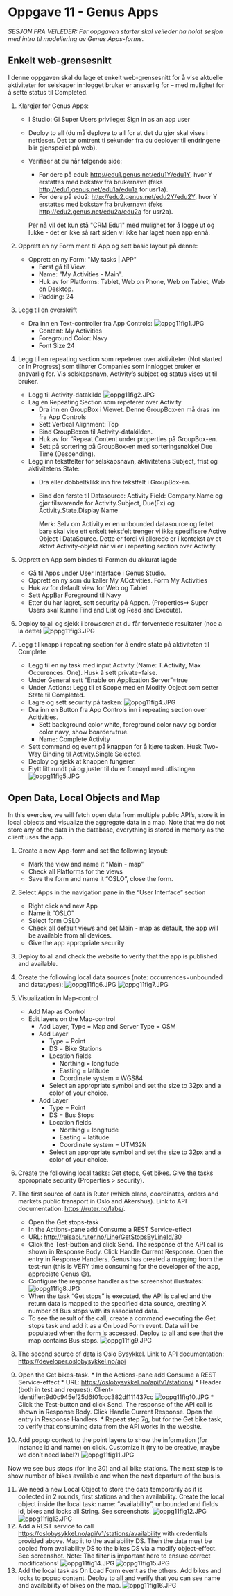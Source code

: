 # Oppgave 11 - Genus Apps

*SESJON FRA VEILEDER: Før oppgaven starter skal veileder ha holdt sesjon med intro til modellering av Genus Apps-forms.*

## Enkelt web-grensesnitt
I denne oppgaven skal du lage et enkelt web-grensesnitt for å vise aktuelle aktiviteter for selskaper innlogget bruker er ansvarlig for – med mulighet for å sette status til Completed.
1. Klargjør for Genus Apps:
    * I Studio: Gi Super Users privilege: Sign in as an app user
    * Deploy to all (du må deploye to all for at det du gjør skal vises i nettleser. Det tar omtrent ti sekunder fra du deployer til endringene blir gjenspeilet på web).
    * Verifiser at du når følgende side:
      * For dere på edu1: http://edu1.genus.net/edu1Y/edu1Y, hvor Y erstattes med bokstav fra brukernavn (feks http://edu1.genus.net/edu1a/edu1a for usr1a).
      *	For dere på edu2: http://edu2.genus.net/edu2Y/edu2Y, hvor Y erstattes med bokstav fra brukernavn (feks http://edu2.genus.net/edu2a/edu2a for usr2a).
    
      Per nå vil det kun stå "CRM Edu1" med mulighet for å logge ut og lukke - det er ikke så rart siden vi ikke har laget noen app ennå.
2.	Opprett en ny Form ment til App og sett basic layout på denne:
    * Opprett en ny Form: "My tasks | APP"
      * Først gå til View.
      * Name: "My Activities - Main".
      * Huk av for Platforms: Tablet, Web on Phone, Web on Tablet, Web on Desktop.
      *  Padding: 24
3.	Legg til en overskrift
    * Dra inn en Text-controller fra App Controls:
      ![oppg11fig1.JPG](media/oppg11fig1.JPG)
      * Content: My Activities
      * Foreground Color: Navy
      * Font Size 24
4. Legg til en repeating section som repeterer over aktiviteter (Not started or In Progress) som tilhører Companies som innlogget bruker er ansvarlig for. Vis selskapsnavn, Activity’s subject og status vises ut til bruker.
   * Legg til Activity-datakilde
  ![oppg11fig2.JPG](media/oppg11fig2.JPG)
   * Lag en Repeating Section som repeterer over Activity
      * Dra inn en GroupBox i Viewet. Denne GroupBox-en må dras inn fra App Controls
      * Sett Vertical Alignment: Top
      * Bind GroupBoxen til Activity-datakilden.
      * Huk av for “Repeat Content under properties på GroupBox-en.
      * Sett på sortering på GroupBox-en med sorteringsnøkkel Due Time (Descending).
    * Legg inn tekstfelter for selskapsnavn, aktivitetens Subject, frist og aktivitetens State: 
      * Dra eller dobbeltklikk inn fire tekstfelt i GroupBox-en.
      * Bind den første til Datasource: Activity Field: Company.Name og gjør tilsvarende for Activity.Subject, Due(Fx) og Activity.State.Display Name
        
        Merk: Selv om Activity er en unbounded datasource og feltet bare skal vise ett enkelt tekstfelt trenger vi ikke spesifisere Active Object i DataSource. Dette er fordi vi allerede er i kontekst av et aktivt Activity-objekt når vi er i repeating section over Activity.
5. Opprett en App som bindes til Formen du akkurat lagde
    * Gå til Apps under User Interface i Genus Studio.
    * Opprett en ny som du kaller My ACctivities. Form My Activities
    * Huk av for default view for Web og Tablet
    * Sett AppBar Foreground til Navy
    * Etter du har lagret, sett security på Appen. (Properties=> Super 
  Users skal kunne Find and List og Read and Execute).
6. Deploy to all og sjekk i browseren at du får forventede resultater (noe a la dette)
![oppg11fig3.JPG](media/oppg11fig3.JPG)
 
7. Legg til knapp i repeating section for å endre state på aktiviteten til Complete 
    * Legg til en ny task med input Activity (Name: T.Activity, Max Occurences: One). Husk å sett private=false.
    * Under General sett “Enable on Application Server”=true
    * Under Actions: Legg til et Scope med en Modify Object som setter State til Completed.
    * Lagre og sett security på tasken:
  ![oppg11fig4.JPG](media/oppg11fig4.JPG)
    * Dra inn en Button fra App Controls inn i repeating section over Acitivities. 
      * Sett background color white, foreground color navy og border color navy, show boarder=true.
      * Name: Complete Activity
    * Sett command og event på knappen for å kjøre tasken. Husk Two-Way Binding til Activity.Single Selected.
    * Deploy og sjekk at knappen fungerer. 
    * Flytt litt rundt på og juster til du er fornøyd med utlistingen
  ![oppg11fig5.JPG](media/oppg11fig5.JPG)
  
## Open Data, Local Objects and Map
In this exercise, we will fetch open data from multiple public API’s, store it in local objects and visualize the aggregate data in a map. Note that we do not store any of the data in the database, everything is stored in memory as the client uses the app.
  1.  Create a new App-form and set the following layout:
      - Mark the view and name it “Main - map”
      - Check all Platforms for the views
      - Save the form and name it “OSLO”, close the form.
  2.  Select Apps in the navigation pane in the “User Interface” section
      * Right click and new App
      * Name it “OSLO”
      * Select form OSLO
      * Check all default views and set Main - map as default, the app will be available from all devices.
      * Give the app appropriate security
  3. Deploy to all and check the website to verify that the app is published and available.
  4.	Create the following local data sources (note: occurrences=unbounded and datatypes):
    ![oppg11fig6.JPG](media/oppg11fig6.JPG)
    ![oppg11fig7.JPG](media/oppg11fig7.JPG)
  5.	Visualization in Map-control
         * Add Map as Control
         * Edit layers on the Map-control
            - Add Layer, Type = Map and Server Type = OSM
            - Add Layer
               - Type = Point
               - DS = Bike Stations
               - Location fields
                  - Northing = longitude
                  - Easting = latitude
                  - Coordinate system = WGS84
               - Select an appropriate symbol and set the size to 32px and a color of your choice.
            * Add Layer
               - Type = Point 
               - DS = Bus Stops
               - Location fields
                  - Northing = longitude
                  - Easting = latitude
                  - Coordinate system = UTM32N
               - Select an appropriate symbol and set the size to 32px and a color of your choice.
  6.	Create the following local tasks: Get stops, Get bikes. Give the tasks appropriate security (Properties > security).
  7.	The first source of data is Ruter (which plans, coordinates, orders and markets public transport in Oslo and Akershus). Link to API documentation: https://ruter.no/labs/.
         * Open the Get stops-task
         * In the Actions-pane add Consume a REST Service-effect
         * URL: http://reisapi.ruter.no/Line/GetStopsByLineId/30
         * Click the Test-button and click Send. The response of the API call is shown in Response Body. Click Handle Current Response. Open the entry in Response Handlers. Genus has created a mapping from the test-run (this is VERY time consuming for the developer of the app, appreciate Genus :smile:).
         * Configure the response handler as the screenshot illustrates:
  ![oppg11fig8.JPG](media/oppg11fig8.JPG)
         * When the task “Get stops” is executed, the API is called and the return data is mapped to the specified data source, creating X number of Bus stops with its associated data.
         * To see the result of the call, create a command executing the Get stops task and add it as a On Load Form event. Data will be populated when the form is accessed. Deploy to all and see that the map contains Bus stops.
   ![oppg11fig9.JPG](media/oppg11fig9.JPG)
   
8.	The second source of data is Oslo Bysykkel. Link to API documentation: https://developer.oslobysykkel.no/api
9.	Open the Get bikes-task.
         * In the Actions-pane add Consume a REST Service-effect
         * URL: https://oslobysykkel.no/api/v1/stations/
         * Header (both in test and request): Client-Identifier:9d0c945ef25d6f01ccc382df111437cc
         ![oppg11fig10.JPG](media/oppg11fig10.JPG)
         * Click the Test-button and click Send. The response of the API call is shown in Response Body. Click Handle Current Response. Open the entry in Response Handlers.
         * Repeat step 7g, but for the Get bike task, to verify that consuming data from the API works in the website.
10.	Add popup context to the point layers to show the information (for instance id and name) on click. Customize it (try to be creative, maybe we don’t need label?) 
   ![oppg11fig11.JPG](media/oppg11fig11.JPG)
   
   Now we see bus stops (for line 30) and all bike stations. The next step is to show number of bikes available and when the next departure of the bus is. 

11.	We need a new Local Object to store the data temporarily as it is collected in 2 rounds, first stations and then availability. Create the local object inside the local task: name: “availability”, unbounded and fields id, bikes and locks all String. See screenshots.
   ![oppg11fig12.JPG](media/oppg11fig12.JPG)
   ![oppg11fig13.JPG](media/oppg11fig13.JPG)
 
12.	Add a REST service to call https://oslobysykkel.no/api/v1/stations/availability with credentials provided above. Map it to the availability DS. Then the data must be copied from availability DS to the bikes DS via a modify object-effect. See screenshot. Note: The filter is important here to ensure correct modifications!
   ![oppg11fig14.JPG](media/oppg11fig14.JPG)
   ![oppg11fig15.JPG](media/oppg11fig15.JPG)
13.	Add the local task as On Load Form event as the others. Add bikes and locks to popup content. Deploy to all and verify that you can see name and availability of bikes on the map.
   ![oppg11fig16.JPG](media/oppg11fig16.JPG)
   
